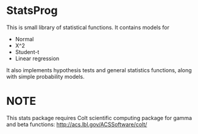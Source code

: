 StatsProg
=========
This is small library of statistical functions. It contains models for
- Normal
- X^2
- Student-t
- Linear regression

It also implements hypothesis tests and general statistics functions, along
with simple probability models.


NOTE
====
This stats package requires Colt scientific computing package for gamma and beta functions:
http://acs.lbl.gov/ACSSoftware/colt/
